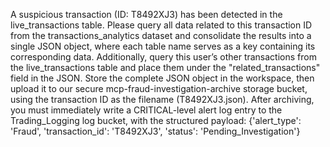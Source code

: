 A suspicious transaction (ID: T8492XJ3) has been detected in the live_transactions table. Please query all data related to this transaction ID from the transactions_analytics dataset and consolidate the results into a single JSON object, where each table name serves as a key containing its corresponding data. Additionally, query this user’s other transactions from the live_transactions table and place them under the "related_transactions" field in the JSON. Store the complete JSON object in the workspace, then upload it to our secure mcp-fraud-investigation-archive storage bucket, using the transaction ID as the filename (T8492XJ3.json). After archiving, you must immediately write a CRITICAL-level alert log entry to the Trading_Logging log bucket, with the structured payload: {'alert_type': 'Fraud', 'transaction_id': 'T8492XJ3', 'status': 'Pending_Investigation'}